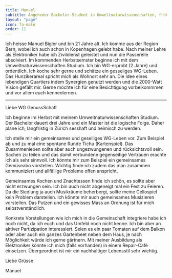 ```yaml
---
title: Manuel
subtitle: Angeheder Bachelor-Student in Umweltnaturwissenschaften, früher Elektroniker
layout: "page"
icon: fa-male
order: 11
---
```


Ich heisse Manuel Bigler und bin 21 Jahre alt. Ich komme aus der Region Bern, wobei ich auch schon in Kopenhagen gelebt habe. Nach meiner Lehre als Elektroniker habe ich Zivildienst geleistet und nun die Passerelle absolviert. Im kommenden Herbstsemster beginne ich mit dem Umweltnaturwissenschaften Studium.
Ich bin WG-erprobt (2 Jahre) und ordentlich. Ich koche sehr gerne und schätze ein gesseliges WG-Leben.
Das Hunzikerareal spricht mich als Wohnort sehr an. Die Idee eines lebendigen Quartiers indem Synergien genutzt werden und die 2000-Watt Vision gefällt mir.
Gerne möchte ich für eine Besichtigung vorbeikommmen und vor allem euch kennenlernen.

---

Liebe WG GenussSchaft

Ich beginne im Herbst mit meinem Umweltnaturwissenschaften Studium. Der Bachelor dauert drei Jahre und ein Master ist die logische Folge. Daher plane ich, langfristig in Zürich sesshaft und heimisch zu werden.

Ich stelle mir ein gemeinsames und geselliges WG-Leben vor. Zum Beispiel ab und zu mal eine spontane Runde Tichu (Kartenspiel). Das Zusammenleben sollte aber auch ungezwungenen und rücksichtsvoll sein. Sachen zu teilen und das damit verbundene gegenseitige Vertrauen erachte ich als sehr sinnvoll. Ich könnte mir zum Beispiel ein gemeinsames Gemüseabo vorstellen. Wichtig finde ich zudem das man zusammen kommuniziert und allfällige Probleme offen anspricht.

Gemeinsames Kochen und Znachtessen finde ich schön, es sollte aber nicht erzwungen sein. Ich bin auch nicht abgeneigt mal ein Fest zu Feieren. Da die Siedlung ja auch Musikräume beherbergt, sollte meine Cellospiel kein Problem darstellen. Ich könnte mir auch gemeinsames Musizieren vorstellen. Das Putzen und ein gewisses Mass an Ordnung ist für mich selbstverständlich.

Konkrete Vorstellungen wie ich mich in die Gemeinschaft integriere habe ich noch nicht, da ich euch und das Umfeld noch nicht kenne. Ich bin aber an aktiver Partizipation interessiert. Seien es ein paar Tomaten auf dem Balkon oder aber auch ein ganzes Gartenbeet neben dem Haus, je nach Möglichkeit würde ich gerne gärtnern. Mit meiner Ausbildung als Elektroniker könnte ich mich (falls vorhanden) in einem Repair-Café einsetzen.
Übergeordnet ist mir ein nachhaltiger Lebensstil sehr wichtig.

Liebe Grüsse

Manuel
